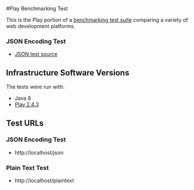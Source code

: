 #Play Benchmarking Test

This is the Play portion of a [benchmarking test suite](../) comparing a variety of web development platforms.

### JSON Encoding Test

* [JSON test source](app/controllers/Application.java)

## Infrastructure Software Versions
The tests were run with:

* Java 8
* [Play 2.4.3](http://http://www.playframework.com/)

## Test URLs
### JSON Encoding Test

* http://localhost/json

### Plain Text Test

* http://localhost/plaintext
